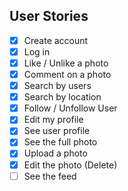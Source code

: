 ## User Stories

- [x] Create account
- [x] Log in
- [x] Like / Unlike a photo
- [x] Comment on a photo
- [x] Search by users
- [x] Search by location
- [x] Follow / Unfollow User
- [x] Edit my profile
- [x] See user profile
- [x] See the full photo
- [x] Upload a photo
- [x] Edit the photo (Delete)
- [ ] See the feed
